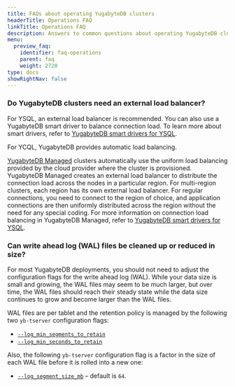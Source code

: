 ```yaml
---
title: FAQs about operating YugabyteDB clusters
headerTitle: Operations FAQ
linkTitle: Operations FAQ
description: Answers to common questions about operating YugabyteDB clusters
menu:
  preview_faq:
    identifier: faq-operations
    parent: faq
    weight: 2720
type: docs
showRightNav: false
---
```


### Do YugabyteDB clusters need an external load balancer?

For YSQL, an external load balancer is recommended. You can also use a YugabyteDB smart driver to balance connection load. To learn more about smart drivers, refer to [YugabyteDB smart drivers for YSQL](../../drivers-orms/smart-drivers/).

For YCQL, YugabyteDB provides automatic load balancing.

[YugabyteDB Managed](../../yugabyte-cloud/) clusters automatically use the uniform load balancing provided by the cloud provider where the cluster is provisioned. YugabyteDB Managed creates an external load balancer to distribute the connection load across the nodes in a particular region. For multi-region clusters, each region has its own external load balancer. For regular connections, you need to connect to the region of choice, and application connections are then uniformly distributed across the region without the need for any special coding. For more information on connection load balancing in YugabyteDB Managed, refer to [YugabyteDB smart drivers for YSQL](../../drivers-orms/smart-drivers/#using-smart-drivers-with-yugabytedb-managed).

### Can write ahead log (WAL) files be cleaned up or reduced in size?

For most YugabyteDB deployments, you should not need to adjust the configuration flags for the write ahead log (WAL). While your data size is small and growing, the WAL files may seem to be much larger, but over time, the WAL files should reach their steady state while the data size continues to grow and become larger than the WAL files.

WAL files are per tablet and the retention policy is managed by the following two `yb-tserver` configuration flags:

- [`--log_min_segments_to_retain`](../../reference/configuration/yb-tserver/#log-min-segments-to-retain)
- [`--log_min_seconds_to_retain`](../../reference/configuration/yb-tserver/#log-min-seconds-to-retain)

Also, the following `yb-tserver` configuration flag is a factor in the size of each WAL file before it is rolled into a new one:

- [`--log_segment_size_mb`](../../reference/configuration/yb-tserver/#log-segment-size-mb) – default is `64`.
